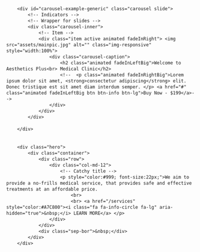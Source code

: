 
	
       
        <div id="carousel-example-generic" class="carousel slide">
            <!-- Indicators -->
            <!-- Wrapper for slides -->
            <div class="carousel-inner">
                <!-- Item -->
                <div class="item active animated fadeInRight"> <img src="assets/mainpic.jpg" alt="" class="img-responsive" style="width:100%">
                    <div class="carousel-caption">
                        <h2 class="animated fadeInLeftBig">Welcome to Aesthetics Plus<br> Medical Clinic</h2>
                        <!--  <p class="animated fadeInRightBig">Lorem ipsum dolor sit amet, <strong>consectetur adipiscing</strong> elit. Donec tristique est sit amet diam interdum semper. </p> <a href="#" class="animated fadeInLeftBig btn btn-info btn-lg">Buy Now - $199</a>-->
                    </div>
                </div>
            </div>
           
        </div>
      
       
        <div class="hero">
            <div class="container">
                <div class="row">
                    <div class="col-md-12">
                        <!-- Catchy title -->
                        <p style="color:#999; font-size:22px;">We aim to provide a no-frills medical service, that provides safe and effective treatments at an affordable price.
                            <br>
                            <br> <a href="/services" style="color:#A7C800"><i class="fa fa-info-circle fa-lg" aria-hidden="true">&nbsp;</i> LEARN MORE</a> </p>
                    </div>
                </div>
                <div class="sep-bor">&nbsp;</div>
            </div>
        </div>
    